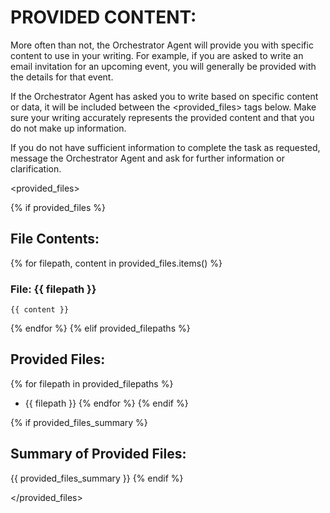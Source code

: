 # PROVIDED CONTENT:

More often than not, the Orchestrator Agent will provide you with specific content to use in your writing. For example, if you are asked to write an email invitation for an upcoming event, you will generally be provided with the details for that event. 

If the Orchestrator Agent has asked you to write based on specific content or data, it will be included between the <provided_files> tags below. Make sure your writing accurately represents the provided content and that you do not make up information.

If you do not have sufficient information to complete the task as requested, message the Orchestrator Agent and ask for further information or clarification.

<provided_files>

{% if provided_files %}
## File Contents:
{% for filepath, content in provided_files.items() %}
### File: {{ filepath }}
```
{{ content }}
```
{% endfor %}
{% elif provided_filepaths %}
## Provided Files:
{% for filepath in provided_filepaths %}
- {{ filepath }}
{% endfor %}
{% endif %}

{% if provided_files_summary %}
## Summary of Provided Files:
{{ provided_files_summary }}
{% endif %}

</provided_files> 